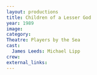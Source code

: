 ```yaml
---
layout: productions
title: Children of a Lesser God
year: 1989
image:
category:
Theatre: Players by the Sea
cast:
  James Leeds: Michael Lipp
crew:
external_links:
---
```

